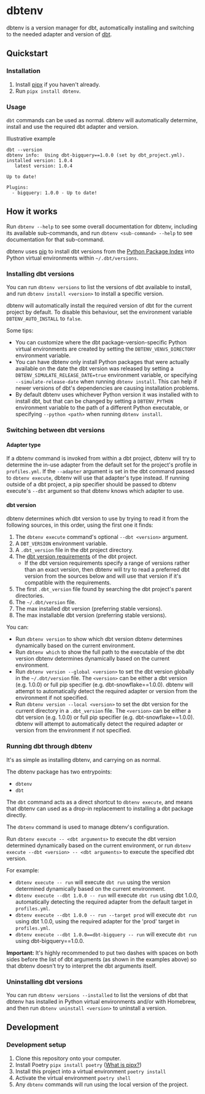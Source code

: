 # dbtenv

dbtenv is a version manager for dbt, automatically installing and switching to the needed adapter and version of [dbt](https://docs.getdbt.com/docs/introduction).

## Quickstart
### Installation

1. Install [pipx](https://pypa.github.io/pipx/) if you haven't already.
2. Run `pipx install dbtenv`.

### Usage
`dbt` commands can be used as normal. dbtenv will automatically determine, install and use the required dbt adapter and version.

Illustrative example
```
dbt --version
dbtenv info:  Using dbt-bigquery==1.0.0 (set by dbt_project.yml).
installed version: 1.0.4
   latest version: 1.0.4

Up to date!

Plugins:
  - bigquery: 1.0.0 - Up to date!
```


## How it works

Run `dbtenv --help` to see some overall documentation for dbtenv, including its available sub-commands, and run `dbtenv <sub-command> --help` to see documentation for that sub-command.

dbtenv uses [pip](https://pip.pypa.io/) to install dbt versions from the [Python Package Index](https://pypi.org/project/dbt/#history) into Python virtual environments within `~/.dbt/versions`.

### Installing dbt versions
You can run `dbtenv versions` to list the versions of dbt available to install, and run `dbtenv install <version>` to install a specific version.

dbtenv will automatically install the required version of dbt for the current project by default. To disable this behaviour, set the environment variable `DBTENV_AUTO_INSTALL` to `false`.

Some tips:
- You can customize where the dbt package-version-specific Python virtual environments are created by setting the `DBTENV_VENVS_DIRECTORY` environment variable.
- You can have dbtenv only install Python packages that were actually available on the date the dbt version was released by setting a `DBTENV_SIMULATE_RELEASE_DATE=true` environment variable, or specifying `--simulate-release-date` when running `dbtenv install`.
  This can help if newer versions of dbt's dependencies are causing installation problems.
- By default dbtenv uses whichever Python version it was installed with to install dbt, but that can be changed by setting a `DBTENV_PYTHON` environment variable to the path of a different Python executable, or specifying `--python <path>` when running `dbtenv install`.

### Switching between dbt versions
#### Adapter type
If a dbtenv command is invoked from within a dbt project, dbtenv will try to determine the in-use adapter from the default set for the project's profile in `profiles.yml`. If the `--adapter` argument is set in the dbt command passed to `dbtenv execute`, dbtenv will use that adapter's type instead. If running outside of a dbt project, a pip specifier should be passed to dbtenv execute's `--dbt` argument so that dbtenv knows which adapter to use.

#### dbt version

dbtenv determines which dbt version to use by trying to read it from the following sources, in this order, using the first one it finds:

1. The `dbtenv execute` command's optional `--dbt <version>` argument.
2. A `DBT_VERSION` environment variable.
3. A `.dbt_version` file in the dbt project directory.
4. The [dbt version requirements](https://docs.getdbt.com/reference/project-configs/require-dbt-version/) of the dbt project.
   - If the dbt version requirements specify a range of versions rather than an exact version, then dbtenv will try to read a preferred dbt version from the sources below and will use that version if it's compatible with the requirements.
5. The first `.dbt_version` file found by searching the dbt project's parent directories.
6. The `~/.dbt/version` file.
7. The max installed dbt version (preferring stable versions).
8. The max installable dbt version (preferring stable versions).

You can:
- Run `dbtenv version` to show which dbt version dbtenv determines dynamically based on the current environment.
- Run `dbtenv which` to show the full path to the executable of the dbt version dbtenv determines dynamically based on the current environment.
- Run `dbtenv version --global <version>` to set the dbt version globally in the `~/.dbt/version` file. The `<version>` can be either a dbt version (e.g. 1.0.0) or full pip specifier (e.g. dbt-snowflake==1.0.0). dbtenv will attempt to automatically detect the required adapter or version from the environment if not specified.
- Run `dbtenv version --local <version>` to set the dbt version for the current directory in a `.dbt_version` file. The `<version>` can be either a dbt version (e.g. 1.0.0) or full pip specifier (e.g. dbt-snowflake==1.0.0). dbtenv will attempt to automatically detect the required adapter or version from the environment if not specified.

### Running dbt through dbtenv
It's as simple as installing dbtenv, and carrying on as normal.

The dbtenv package has two entrypoints:
- `dbtenv`
- `dbt`

The `dbt` command acts as a direct shortcut to `dbtenv execute`, and means that dbtenv can used as a drop-in replacement to installing a dbt package directly.

The `dbtenv` command is used to manage dbtenv's configuration.

Run `dbtenv execute -- <dbt arguments>` to execute the dbt version determined dynamically based on the current environment, or run `dbtenv execute --dbt <version> -- <dbt arguments>` to execute the specified dbt version.

For example:
- `dbtenv execute -- run` will execute `dbt run` using the version determined dynamically based on the current environment.
- `dbtenv execute --dbt 1.0.0 -- run` will execute `dbt run` using dbt 1.0.0, automatically detecting the required adapter from the default target in `profiles.yml`.
- `dbtenv execute --dbt 1.0.0 -- run --target prod` will execute `dbt run` using dbt 1.0.0, using the required adapter for the 'prod' target in `profiles.yml`.
- `dbtenv execute --dbt 1.0.0==dbt-bigquery -- run` will execute `dbt run` using dbt-bigquery==1.0.0.

**Important:**  It's highly recommended to put two dashes with spaces on both sides before the list of dbt arguments (as shown in the examples above) so that dbtenv doesn't try to interpret the dbt arguments itself.

### Uninstalling dbt versions
You can run `dbtenv versions --installed` to list the versions of dbt that dbtenv has installed in Python virtual environments and/or with Homebrew, and then run `dbtenv uninstall <version>` to uninstall a version.


## Development

### Development setup
1. Clone this repository onto your computer.
2. Install Poetry `pipx install poetry` ([What is pipx?](https://www.google.com/search?q=pipx&rlz=1C5GCEM_enGB953GB953&oq=Pipx&aqs=chrome.0.69i59i512j0i512l2j69i59j0i512l2j69i60l2.1010j0j7&sourceid=chrome&ie=UTF-8))
3. Install this project into a virtual environment `poetry install`
4. Activate the virtual environment `poetry shell`
5. Any `dbtenv` commands will run using the local version of the project.
